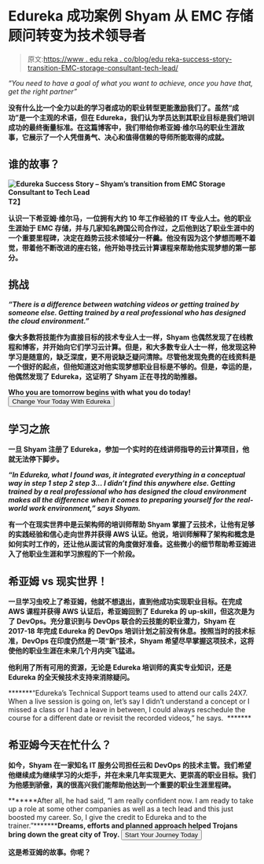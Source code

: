 # Edureka 成功案例 Shyam 从 EMC 存储顾问转变为技术领导者

> 原文:[https://www . edu reka . co/blog/edu reka-success-story-transition-EMC-storage-consultant-tech-lead/](https://www.edureka.co/blog/edureka-success-story-transition-emc-storage-consultant-tech-lead/)

*“You need to have a goal of what you want to achieve, once you have that, get the right partner”*

**没有什么比一个全力以赴的学习者成功的职业转型更能激励我们了。虽然“成功”是一个主观的术语，但在 Edureka，我们认为学员达到其职业目标是我们培训成功的最终衡量标准。在这篇博客中，我们带给你希亚姆·维尔马的职业生涯故事，它展示了一个人凭借勇气、决心和值得信赖的导师所能取得的成就。**

## **谁的故事？**

**![Edureka Success Story – Shyam’s transition from EMC Storage Consultant to Tech Lead](../Images/39a997e89ded27f3d5ebf9e569ca1283.png)T2】**

**认识一下希亚姆·维尔马，一位拥有大约 10 年工作经验的 IT 专业人士。他的职业生涯始于 EMC 存储，并与几家知名跨国公司合作过，之后他到达了职业生涯中的一个重要里程碑，决定在趋势云技术领域分一杯羹。他没有因为这个梦想而睡不着觉，带着他不断改进的座右铭，他开始寻找云计算课程来帮助他实现梦想的第一部分。**

## **挑战**

***“There is a difference between watching videos or getting trained by someone else. Getting trained by a real professional who has designed the cloud environment.”***

****像大多数将技能作为直接目标的技术专业人士一样，Shyam 也偶然发现了在线教程和博客，并开始向它们学习云计算。但是，和大多数专业人士一样，他发现这种学习是随意的，缺乏深度，更不用说缺乏疑问清除。尽管他发现免费的在线资料是一个很好的起点，但他知道这对他实现梦想职业目标是不够的。但是，幸运的是，他偶然发现了 Edureka，这证明了 Shyam 正在寻找的助推器。****

****Who you are tomorrow begins with what you do today! [<button>Change Your Today With Edureka</button>](https://www.edureka.co)****

## ****学习之旅****

****一旦 Shyam 注册了 Edureka，参加一个实时的在线讲师指导的云计算项目，他就无法停下脚步。****

*****“In Edureka, what I found was, it integrated everything in a conceptual way in step 1 step 2 step 3… I didn’t find this anywhere else. Getting trained by a real professional who has designed the cloud environment makes all the difference when it comes to preparing yourself for the real-world work environment,” says Shyam.*****

******有一个在现实世界中是云架构师的培训师帮助 Shyam 掌握了云技术，让他有足够的实践经验和信心走向世界并获得 AWS 认证。他说，培训师解释了架构和概念是如何实时工作的，还让他从面试官的角度做好准备。这些微小的细节帮助希亚姆进入了他职业生涯和学习旅程的下一个阶段。******

## ******希亚姆 vs 现实世界！******

******一旦学习虫咬上了希亚姆，他就不想退出，直到他成功实现职业目标。在完成 AWS 课程并获得 AWS 认证后，希亚姆回到了 Edureka 的 up-skill，但这次是为了 DevOps。充分意识到与 DevOps 联合的云技能的职业潜力，Shyam 在 2017-18 年完成 Edureka 的 DevOps 培训计划之前没有休息。按照当时的技术标准，DevOps 在印度仍然是一项“新”技术，Shyam 希望尽早掌握这项技术，这将使他的职业生涯在未来几个月内突飞猛进。******

******他利用了所有可用的资源，无论是 Edureka 培训师的真实专业知识，还是 Edureka 的全天候技术支持来消除疑问。******

*******“Edureka’s Technical Support teams used to attend our calls 24X7\. When a live session is going on, let’s say I didn’t understand a concept or I missed a class or I had a leave in between, I could always reschedule the course for a different date or revisit the recorded videos,” he says.  *******

## ******希亚姆今天在忙什么？******

******如今，Shyam 在一家知名 IT 服务公司担任云和 DevOps 的技术主管。我们希望他继续成为继续学习的火炬手，并在未来几年实现更大、更崇高的职业目标。我们为他感到骄傲，真的很高兴我们能帮助他达到一个重要的职业生涯里程碑。******

*******After all, he had said, “I am really confident now. I am ready to take up a role at some other companies as well as a tech lead and this just boosted my career. So, I give the credit to Edureka and to the trainer.”*************Dreams, efforts and planned approach helped Trojans bring down the great city of Troy. [<button>Start Your Journey Today</button>](https://www.edureka.co)******

******这是希亚姆的故事。你呢？******